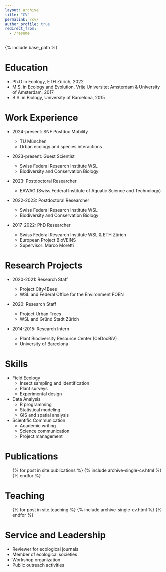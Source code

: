 ```yaml
---
layout: archive
title: "CV"
permalink: /cv/
author_profile: true
redirect_from:
  - /resume
---
```


{% include base_path %}

Education
======
* Ph.D in Ecology, ETH Zürich, 2022
* M.S. in Ecology and Evolution, Vrije Universitet Amsterdam & University of Amsterdam, 2017
* B.S. in Biology, University of Barcelona, 2015

Work Experience
======
* 2024-present: SNF Postdoc Mobility
  * TU München
  * Urban ecology and species interactions

* 2023-present: Guest Scientist
  * Swiss Federal Research Institute WSL
  * Biodiversity and Conservation Biology

* 2023: Postdoctoral Researcher
  * EAWAG (Swiss Federal Institute of Aquatic Science and Technology)

* 2022-2023: Postdoctoral Researcher
  * Swiss Federal Research Institute WSL
  * Biodiversity and Conservation Biology

* 2017-2022: PhD Researcher
  * Swiss Federal Research Institute WSL & ETH Zürich
  * European Project BioVEINS
  * Supervisor: Marco Moretti

Research Projects
======
* 2020-2021: Research Staff
  * Project City4Bees
  * WSL and Federal Office for the Environment FOEN

* 2020: Research Staff
  * Project Urban Trees
  * WSL and Gründ Stadt Zürich

* 2014-2015: Research Intern
  * Plant Biodiversity Resource Center (CeDocBiV)
  * University of Barcelona

Skills
======
* Field Ecology
  * Insect sampling and identification
  * Plant surveys
  * Experimental design
* Data Analysis
  * R programming
  * Statistical modeling
  * GIS and spatial analysis
* Scientific Communication
  * Academic writing
  * Science communication
  * Project management

Publications
======
  <ul>{% for post in site.publications %}
    {% include archive-single-cv.html %}
  {% endfor %}</ul>
  
Teaching
======
  <ul>{% for post in site.teaching %}
    {% include archive-single-cv.html %}
  {% endfor %}</ul>

Service and Leadership
======
* Reviewer for ecological journals
* Member of ecological societies
* Workshop organization
* Public outreach activities
